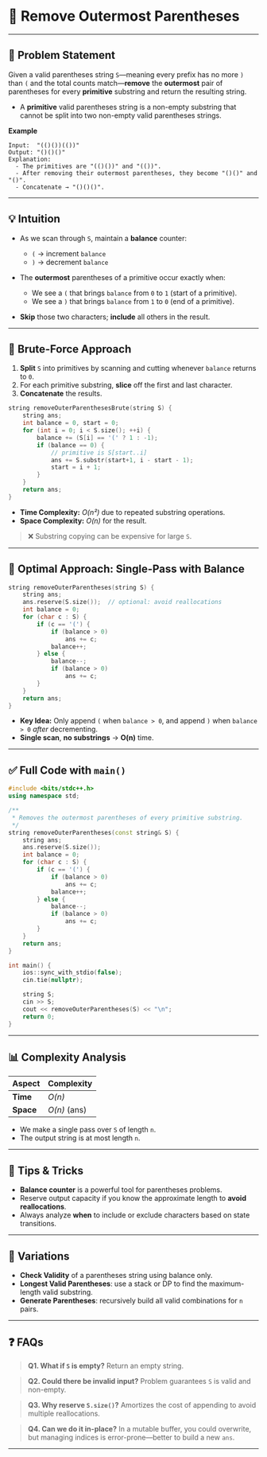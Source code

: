 # 🎯 Remove Outermost Parentheses

---

## 📄 Problem Statement

Given a valid parentheses string `S`—meaning every prefix has no more `)` than `(` and the total counts match—**remove** the **outermost** pair of parentheses for every **primitive** substring and return the resulting string.

* A **primitive** valid parentheses string is a non-empty substring that cannot be split into two non-empty valid parentheses strings.

**Example**

```
Input:  "(()())(())"
Output: "()()()"
Explanation:
  - The primitives are "(()())" and "(())".
  - After removing their outermost parentheses, they become "()()" and "()".
  - Concatenate → "()()()".
```

---

## 💡 Intuition

* As we scan through `S`, maintain a **balance** counter:

  * `(` → increment `balance`
  * `)` → decrement `balance`
* The **outermost** parentheses of a primitive occur exactly when:

  * We see a `(` that brings `balance` from `0` to `1` (start of a primitive).
  * We see a `)` that brings `balance` from `1` to `0` (end of a primitive).
* **Skip** those two characters; **include** all others in the result.

---

## 🐢 Brute-Force Approach

1. **Split** `S` into primitives by scanning and cutting whenever `balance` returns to `0`.
2. For each primitive substring, **slice** off the first and last character.
3. **Concatenate** the results.

```cpp
string removeOuterParenthesesBrute(string S) {
    string ans;
    int balance = 0, start = 0;
    for (int i = 0; i < S.size(); ++i) {
        balance += (S[i] == '(' ? 1 : -1);
        if (balance == 0) {
            // primitive is S[start..i]
            ans += S.substr(start+1, i - start - 1);
            start = i + 1;
        }
    }
    return ans;
}
```

* **Time Complexity:** *O(n²)* due to repeated substring operations.
* **Space Complexity:** *O(n)* for the result.

> ❌ Substring copying can be expensive for large `S`.

---

## 🚀 Optimal Approach: Single-Pass with Balance

```cpp
string removeOuterParentheses(string S) {
    string ans;
    ans.reserve(S.size());  // optional: avoid reallocations
    int balance = 0;
    for (char c : S) {
        if (c == '(') {
            if (balance > 0) 
                ans += c;
            balance++;
        } else {
            balance--;
            if (balance > 0) 
                ans += c;
        }
    }
    return ans;
}
```

* **Key Idea:** Only append `(` when `balance > 0`, and append `)` when `balance > 0` *after* decrementing.
* **Single scan**, **no substrings** → **O(n)** time.

---

## ✅ Full Code with `main()`

```cpp
#include <bits/stdc++.h>
using namespace std;

/**
 * Removes the outermost parentheses of every primitive substring.
 */
string removeOuterParentheses(const string& S) {
    string ans;
    ans.reserve(S.size());
    int balance = 0;
    for (char c : S) {
        if (c == '(') {
            if (balance > 0) 
                ans += c;
            balance++;
        } else {
            balance--;
            if (balance > 0) 
                ans += c;
        }
    }
    return ans;
}

int main() {
    ios::sync_with_stdio(false);
    cin.tie(nullptr);

    string S;
    cin >> S;
    cout << removeOuterParentheses(S) << "\n";
    return 0;
}
```

---

## 📊 Complexity Analysis

| Aspect    | Complexity   |
| --------- | ------------ |
| **Time**  | *O(n)*       |
| **Space** | *O(n)* (ans) |

* We make a single pass over `S` of length `n`.
* The output string is at most length `n`.

---

## 🎯 Tips & Tricks

* **Balance counter** is a powerful tool for parentheses problems.
* Reserve output capacity if you know the approximate length to **avoid reallocations**.
* Always analyze **when** to include or exclude characters based on state transitions.

---

## 🔄 Variations

* **Check Validity** of a parentheses string using balance only.
* **Longest Valid Parentheses**: use a stack or DP to find the maximum-length valid substring.
* **Generate Parentheses**: recursively build all valid combinations for `n` pairs.

---

## ❓ FAQs

> **Q1. What if `S` is empty?**
> Return an empty string.

> **Q2. Could there be invalid input?**
> Problem guarantees `S` is valid and non-empty.

> **Q3. Why reserve `S.size()`?**
> Amortizes the cost of appending to avoid multiple reallocations.

> **Q4. Can we do it in-place?**
> In a mutable buffer, you could overwrite, but managing indices is error-prone—better to build a new `ans`.

---
